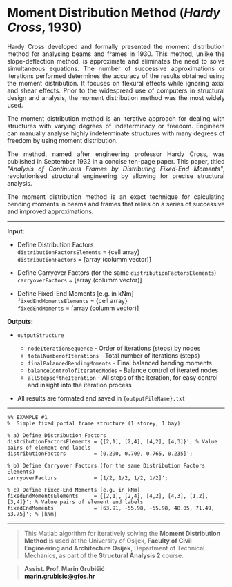 # Moment Distribution Method (*Hardy Cross*, 1930)   

<div align='justify'>
Hardy Cross developed and formally presented the moment distribution method for analysing beams and frames in 1930. This method, unlike the slope-deflection method, is approximate and eliminates the need to solve simultaneous equations. The number of successive approximations or iterations performed determines the accuracy of the results obtained using the moment distribution. It focuses on flexural effects while ignoring axial and shear effects. Prior to the widespread use of computers in structural design and analysis, the moment distribution method was the most widely used.

The moment distribution method is an iterative approach for dealing with structures with varying degrees of indeterminacy or freedom. Engineers can manually analyse highly indeterminate structures with many degrees of freedom by using moment distribution.

The method, named after engineering professor Hardy Cross, was published in September 1932 in a concise ten-page paper. This paper, titled *"Analysis of Continuous Frames by Distributing Fixed-End Moments"*, revolutionised structural engineering by allowing for precise structural analysis.

The moment distribution method is an exact technique for calculating bending moments in beams and frames that relies on a series of successive and improved approximations.
</div>

---

**Input:**

- Define Distribution Factors                
`distributionFactorsElements` = {cell array}          
`distributionFactors`         = [array (columm vector)]           
              
- Define Carryover Factors (for the same `distributionFactorsElements`)            
`carryoverFactors`            = [array (columm vector)]                      
               
- Define Fixed-End Moments [e.g. in kNm]            
`fixedEndMomentsElements`     = {cell array}               
`fixedEndMoments`             = [array (columm vector)]

**Outputs:**

- `outputStructure`
  - `nodeIterationSequence` - Order of iterations (steps) by nodes
  - `totalNumberofIterations` - Total number of iterations (steps)
  - `finalBalancedBendingMoments` - Final balanced bending moments
  - `balanceControlofIteratedNodes` - Balance control of iterated nodes
  - `allStepsoftheIteration` - All steps of the iteration, for easy control and insight into the iteration process

- All results are formated and saved in `{outputFileName}.txt`

---
```   
%% EXAMPLE #1
%  Simple fixed portal frame structure (1 storey, 1 bay)

% a) Define Distribution Factors
distributionFactorsElements = {[2,1], [2,4], [4,2], [4,3]}'; % Value pairs of element end labels
distributionFactors         = [0.290, 0.709, 0.765, 0.235]';

% b) Define Carryover Factors (for the same Distribution Factors Elements)
carryoverFactors            = [1/2, 1/2, 1/2, 1/2]';

% c) Define Fixed-End Moments [e.g. in kNm]
fixedEndMomentsElements     = {[2,1], [2,4], [4,2], [4,3], [1,2], [3,4]}'; % Value pairs of element end labels
fixedEndMoments             = [63.91, -55.98, -55.98, 48.05, 71.49, 53.75]'; % [kNm]
```
---     

> This Matlab algorithm for iteratively solving the **Moment Distribution Method** is used at the University of Osijek, **Faculty of Civil Engineering and Architecture Osijek**, Department of Technical Mechanics, as part of the **Structural Analysis 2** course.

> **Assist. Prof. Marin Grubišić**    
> **marin.grubisic@gfos.hr**
